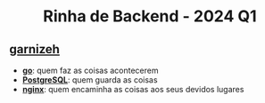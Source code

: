 <h1 align="center">Rinha de Backend - 2024 Q1</h1>

## [garnizeh](mailto:garnizeh.dev@gmail.com?subject=rinha)

- [**go**](https://golang.org): quem faz as coisas acontecerem
- [**PostgreSQL**](https://www.postgresql.org): quem guarda as coisas
- [**nginx**](https://nginx.org): quem encaminha as coisas aos seus devidos lugares